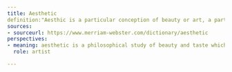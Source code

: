 ```yaml
---
title: Aesthetic
definition:"Aesthic is a particular conception of beauty or art, a particular taste for or approach to what is pleasing to the senses and especially sight"
sources:
- sourceurl: https://www.merriam-webster.com/dictionary/aesthetic
perspectives:
- meaning: aesthetic is a philosophical study of beauty and taste which is concerned with the nature of art and the concepts in terms of which individual works of art are interpreted and evaluated.
  role: artist

---
```

